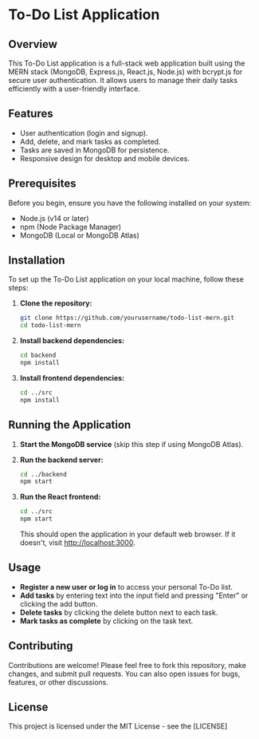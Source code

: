 # To-Do List Application

## Overview
This To-Do List application is a full-stack web application built using the MERN stack (MongoDB, Express.js, React.js, Node.js) with bcrypt.js for secure user authentication. It allows users to manage their daily tasks efficiently with a user-friendly interface.

## Features
- User authentication (login and signup).
- Add, delete, and mark tasks as completed.
- Tasks are saved in MongoDB for persistence.
- Responsive design for desktop and mobile devices.

## Prerequisites
Before you begin, ensure you have the following installed on your system:
- Node.js (v14 or later)
- npm (Node Package Manager)
- MongoDB (Local or MongoDB Atlas)

## Installation
To set up the To-Do List application on your local machine, follow these steps:

1. **Clone the repository:**
   ```bash
   git clone https://github.com/yourusername/todo-list-mern.git
   cd todo-list-mern
   ```

2. **Install backend dependencies:**
   ```bash
   cd backend
   npm install
   ```

3. **Install frontend dependencies:**
   ```bash
   cd ../src
   npm install
   ```

## Running the Application
1. **Start the MongoDB service** (skip this step if using MongoDB Atlas).

2. **Run the backend server:**
   ```bash
   cd ../backend
   npm start
   ```

3. **Run the React frontend:**
   ```bash
   cd ../src
   npm start
   ```
   This should open the application in your default web browser. If it doesn't, visit [http://localhost:3000](http://localhost:3000).

## Usage
- **Register a new user or log in** to access your personal To-Do list.
- **Add tasks** by entering text into the input field and pressing "Enter" or clicking the add button.
- **Delete tasks** by clicking the delete button next to each task.
- **Mark tasks as complete** by clicking on the task text.

## Contributing
Contributions are welcome! Please feel free to fork this repository, make changes, and submit pull requests. You can also open issues for bugs, features, or other discussions.

## License
This project is licensed under the MIT License - see the [LICENSE]
